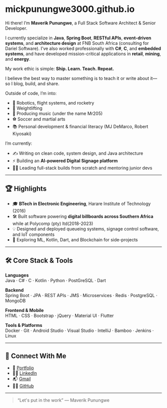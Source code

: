 # mickpunungwe3000.github.io
Hi there! I’m **Maverik Punungwe**, a Full Stack Software Architect & Senior Developer.

I currently specialize in **Java**, **Spring Boot**, **RESTful APIs**, **event-driven systems**, and **architecture design** at FNB South Africa (consulting for Dariel Software). I’ve also worked professionally with **C#**, **C**, and **embedded systems**, and have developed mission-critical applications in **retail**, **mining**, and **energy**.

My work ethic is simple: **Ship. Learn. Teach. Repeat.**

I believe the best way to master something is to teach it or write about it—so I blog, build, and share.

Outside of code, I’m into:
- 🔬 Robotics, flight systems, and rocketry
- 💪 Weightlifting
- 🎸 Producing music (under the name Mr205)
- ⚽ Soccer and martial arts
- 📚 Personal development & financial literacy (MJ DeMarco, Robert Kiyosaki)

I’m currently:
- ✍️ Writing on clean code, system design, and Java architecture
- ⚡ Building an **AI-powered Digital Signage platform**
- 👨‍💻 Leading full-stack builds from scratch and mentoring junior devs

---

## 🏆 Highlights
- 🎓 **BTech in Electronic Engineering**, Harare Institute of Technology (2016)
- 🛠 Built software powering **digital billboards across Southern Africa** while at Polycomp (pty) ltd(2018-2023)
- 💡 Designed and deployed queueing systems, signage control software, and IoT components
- 🚀 Exploring ML, Kotlin, Dart, and Blockchain for side-projects

---

## 🛠️ Core Stack & Tools

**Languages**  
Java · C# · C · Kotlin · Python · PostGreSQL · Dart 

**Backend**  
Spring Boot · JPA · REST APIs · JMS · Microservices · Redis · PostgreSQL · MongoDB

**Frontend & Mobile**  
HTML · CSS · Bootstrap · jQuery · Material UI · Flutter

**Tools & Platforms**  
Docker · Git · Android Studio · Visual Studio · IntelliJ · Bamboo · Jenkins · Linux

---

## 🔗 Connect With Me
- 📂 [Portfolio](/categories/)
- 👨‍💼 [LinkedIn](https://www.linkedin.com/in/maverikpunungwe)
- 📬 [Gmail](mailto:maverik.punungwe@gmail.com)
- 🧑‍💻 [GitHub](https://github.com/MickPunungwe3000)

---

> “Let's put in the work”
> — Maverik Punungwe
